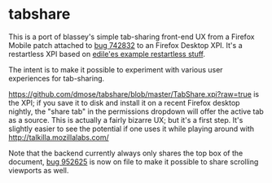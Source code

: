 tabshare
========

This is a port of blassey's simple tab-sharing front-end UX from a Firefox Mobile patch attached to
[bug 742832](https://bugzilla.mozilla.org/show_bug.cgi?id=742832) to an Firefox Desktop XPI.  It's a restartless
XPI based on [edile'es example restartless stuff](http://ed.agadak.net/2011/01/restartless-add-on-example-code).

The intent is to make it possible to experiment with various user experiences for tab-sharing.  

https://github.com/dmose/tabshare/blob/master/TabShare.xpi?raw=true is the XPI;
if you save it to disk and install it on a recent Firefox desktop nightly, the 
"share tab" in the permissions dropdown will offer the active tab as a source.
This is actually a fairly bizarre UX; but it's a first step.  It's slightly easier 
to see the potential if one uses it while playing around with http://talkilla.mozillalabs.com/

Note that the backend currently always only shares the top box of the document,
[bug 952625](https://bugzilla.mozilla.org/show_bug.cgi?id=952625) is now on file
to make it possible to share scrolling viewports as well.
